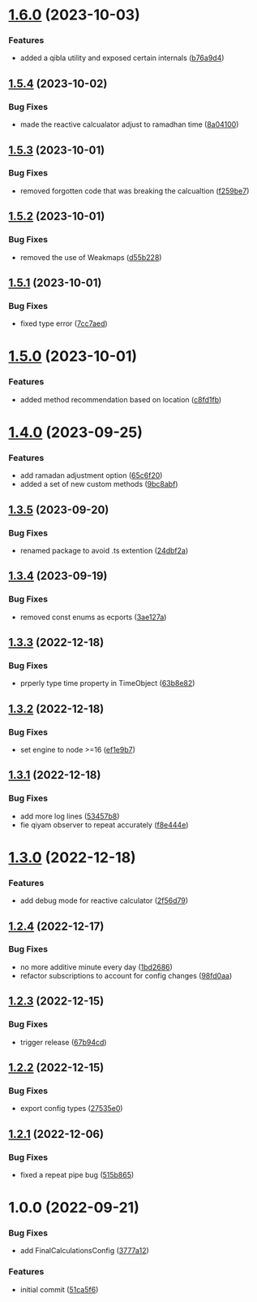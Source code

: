 # [1.6.0](https://github.com/whiterocktech/prayers-call/compare/v1.5.4...v1.6.0) (2023-10-03)


### Features

* added a qibla utility and exposed certain internals ([b76a9d4](https://github.com/whiterocktech/prayers-call/commit/b76a9d46abfeeba3815c70d2333898c7bca6defb))

## [1.5.4](https://github.com/whiterocktech/prayers-call/compare/v1.5.3...v1.5.4) (2023-10-02)


### Bug Fixes

* made the reactive calcualator adjust to ramadhan time ([8a04100](https://github.com/whiterocktech/prayers-call/commit/8a04100cf3c35a3713ee376a848f75ee18381686))

## [1.5.3](https://github.com/whiterocktech/prayers-call/compare/v1.5.2...v1.5.3) (2023-10-01)


### Bug Fixes

* removed forgotten code that was breaking the calcualtion ([f259be7](https://github.com/whiterocktech/prayers-call/commit/f259be77c61cc30b01f19a9fbc8e388da1d09ba3))

## [1.5.2](https://github.com/whiterocktech/prayers-call/compare/v1.5.1...v1.5.2) (2023-10-01)


### Bug Fixes

* removed the use of Weakmaps ([d55b228](https://github.com/whiterocktech/prayers-call/commit/d55b228520d0a1505f668c0279f18892feef2ca5))

## [1.5.1](https://github.com/whiterocktech/prayers-call/compare/v1.5.0...v1.5.1) (2023-10-01)


### Bug Fixes

* fixed type error ([7cc7aed](https://github.com/whiterocktech/prayers-call/commit/7cc7aedddb8236b9b652dc0cf855ddae97937036))

# [1.5.0](https://github.com/whiterocktech/prayers-call/compare/v1.4.0...v1.5.0) (2023-10-01)


### Features

* added method recommendation based on location ([c8fd1fb](https://github.com/whiterocktech/prayers-call/commit/c8fd1fb3a791dd30b3eeccf078fb9a9dfe462925))

# [1.4.0](https://github.com/whiterocktech/prayers-call/compare/v1.3.5...v1.4.0) (2023-09-25)


### Features

* add ramadan adjustment option ([65c6f20](https://github.com/whiterocktech/prayers-call/commit/65c6f20f85538238851cf29d4f6473700d063c96))
* added a set of new custom methods ([9bc8abf](https://github.com/whiterocktech/prayers-call/commit/9bc8abff4969e17b244786fdc4e8a967af906dc4))

## [1.3.5](https://github.com/whiterocktech/prayers-call/compare/v1.3.4...v1.3.5) (2023-09-20)


### Bug Fixes

* renamed package to avoid .ts extention ([24dbf2a](https://github.com/whiterocktech/prayers-call/commit/24dbf2aa9a3743ba68ed0dd18035eeaeef08aa2b))

## [1.3.4](https://github.com/whiterocktech/prayers.ts/compare/v1.3.3...v1.3.4) (2023-09-19)


### Bug Fixes

* removed const enums as ecports ([3ae127a](https://github.com/whiterocktech/prayers.ts/commit/3ae127ae64aa0d599331a0291ba527d456ea0d2b))

## [1.3.3](https://github.com/whiterocktech/prayers.ts/compare/v1.3.2...v1.3.3) (2022-12-18)


### Bug Fixes

* prperly type time property in TimeObject ([63b8e82](https://github.com/whiterocktech/prayers.ts/commit/63b8e82d29630da1908280e5f710313f719b4ee9))

## [1.3.2](https://github.com/whiterocktech/prayers.ts/compare/v1.3.1...v1.3.2) (2022-12-18)


### Bug Fixes

* set engine to node >=16 ([ef1e9b7](https://github.com/whiterocktech/prayers.ts/commit/ef1e9b79c7bac9256a8e0b5ac482ef4021bd385c))

## [1.3.1](https://github.com/whiterocktech/prayers.ts/compare/v1.3.0...v1.3.1) (2022-12-18)


### Bug Fixes

* add more log lines ([53457b8](https://github.com/whiterocktech/prayers.ts/commit/53457b8ee60b34f7b5125c037b52ca2f46230b76))
* fie qiyam observer to repeat accurately ([f8e444e](https://github.com/whiterocktech/prayers.ts/commit/f8e444e6501d69940465e9dd56d0f06e1090b9bd))

# [1.3.0](https://github.com/whiterocktech/prayers.ts/compare/v1.2.4...v1.3.0) (2022-12-18)


### Features

* add debug mode for reactive calculator ([2f56d79](https://github.com/whiterocktech/prayers.ts/commit/2f56d79bc854daa438e280e90214600ff6efac64))

## [1.2.4](https://github.com/whiterocktech/prayers.ts/compare/v1.2.3...v1.2.4) (2022-12-17)


### Bug Fixes

* no more additive minute every day ([1bd2686](https://github.com/whiterocktech/prayers.ts/commit/1bd268630f1fe82b30dac32e1bb3ce31d96b8bb3))
* refactor subscriptions to account for config changes ([98fd0aa](https://github.com/whiterocktech/prayers.ts/commit/98fd0aab9c37656350700d2356b4547103b64243))

## [1.2.3](https://github.com/whiterocktech/prayers.ts/compare/v1.2.2...v1.2.3) (2022-12-15)


### Bug Fixes

* trigger release ([67b94cd](https://github.com/whiterocktech/prayers.ts/commit/67b94cd5a4d1b52dbb98d638a5aa63949f04d868))

## [1.2.2](https://github.com/whiterocktech/prayers.ts/compare/v1.2.1...v1.2.2) (2022-12-15)


### Bug Fixes

* export config types ([27535e0](https://github.com/whiterocktech/prayers.ts/commit/27535e077f5ab40504c26135a6a6c24fa163455e))

## [1.2.1](https://github.com/whiterocktech/prayers.ts/compare/v1.2.0...v1.2.1) (2022-12-06)


### Bug Fixes

* fixed a repeat pipe bug ([515b865](https://github.com/whiterocktech/prayers.ts/commit/515b865faaba62470a47fb66490107d8fd9221d4))

# 1.0.0 (2022-09-21)

### Bug Fixes

- add FinalCalculationsConfig ([3777a12](https://github.com/whiterocktech/prayers.ts/commit/3777a124593b6633bbd5807d42fbc91f32d5f788))

### Features

- initial commit ([51ca5f6](https://github.com/whiterocktech/prayers.ts/commit/51ca5f6bff1e1051d78115ca8ee7b454a4da1677))
